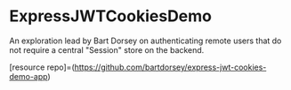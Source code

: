 # ExpressJWTCookiesDemo

An exploration lead by Bart Dorsey on authenticating remote users that do not require a central "Session" store on the backend.

[resource repo]=(https://github.com/bartdorsey/express-jwt-cookies-demo-app)
